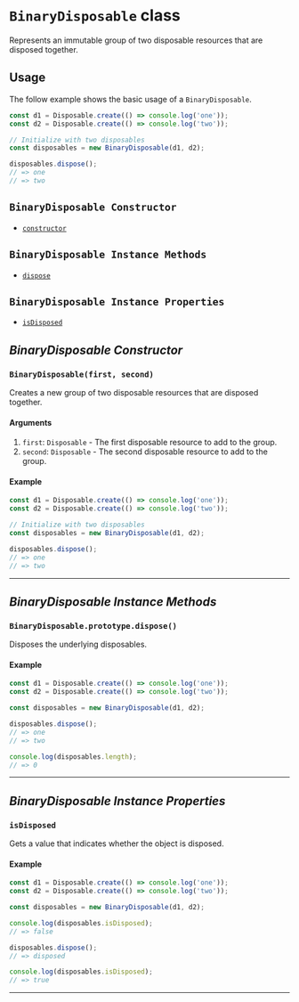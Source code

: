 # `BinaryDisposable` class #

Represents an immutable group of two disposable resources that are disposed together.

## Usage ##

The follow example shows the basic usage of a `BinaryDisposable`.

```js
const d1 = Disposable.create(() => console.log('one'));
const d2 = Disposable.create(() => console.log('two'));

// Initialize with two disposables
const disposables = new BinaryDisposable(d1, d2);

disposables.dispose();
// => one
// => two
```

## `BinaryDisposable Constructor` ##
- [`constructor`](#binarydisposablefirst-second)

## `BinaryDisposable Instance Methods` ##
- [`dispose`](#binarydisposableprototypedispose)

## `BinaryDisposable Instance Properties` ##
- [`isDisposed`](#isdisposed)

## _BinaryDisposable Constructor_ ##

### <a id="binarydisposablefirst-second"></a>`BinaryDisposable(first, second)`

Creates a new group of two disposable resources that are disposed together.

#### Arguments
1. `first`: `Disposable` - The first disposable resource to add to the group.
2. `second`: `Disposable` - The second disposable resource to add to the group.

#### Example
```js
const d1 = Disposable.create(() => console.log('one'));
const d2 = Disposable.create(() => console.log('two'));

// Initialize with two disposables
const disposables = new BinaryDisposable(d1, d2);

disposables.dispose();
// => one
// => two
```

* * *

## _BinaryDisposable Instance Methods_ ##

### <a id="binarydisposableprototypedispose"></a>`BinaryDisposable.prototype.dispose()`

Disposes the underlying disposables.

#### Example

```js
const d1 = Disposable.create(() => console.log('one'));
const d2 = Disposable.create(() => console.log('two'));

const disposables = new BinaryDisposable(d1, d2);

disposables.dispose();
// => one
// => two

console.log(disposables.length);
// => 0
```
* * *

## _BinaryDisposable Instance Properties_ ##

### <a id="isdisposed"></a>`isDisposed`

Gets a value that indicates whether the object is disposed.

#### Example
```js
const d1 = Disposable.create(() => console.log('one'));
const d2 = Disposable.create(() => console.log('two'));

const disposables = new BinaryDisposable(d1, d2);

console.log(disposables.isDisposed);
// => false

disposables.dispose();
// => disposed

console.log(disposables.isDisposed);
// => true
```

* * *
